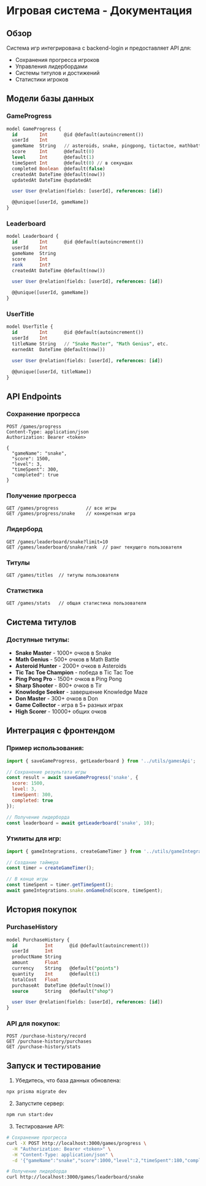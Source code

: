 # Игровая система - Документация

## Обзор

Система игр интегрирована с backend-login и предоставляет API для:
- Сохранения прогресса игроков
- Управления лидербордами
- Системы титулов и достижений
- Статистики игроков

## Модели базы данных

### GameProgress
```sql
model GameProgress {
  id        Int      @id @default(autoincrement())
  userId    Int
  gameName  String   // asteroids, snake, pingpong, tictactoe, mathbattle, tir, knowledgemaze, don
  score     Int      @default(0)
  level     Int      @default(1)
  timeSpent Int      @default(0) // в секундах
  completed Boolean  @default(false)
  createdAt DateTime @default(now())
  updatedAt DateTime @updatedAt

  user User @relation(fields: [userId], references: [id])

  @@unique([userId, gameName])
}
```

### Leaderboard
```sql
model Leaderboard {
  id        Int      @id @default(autoincrement())
  userId    Int
  gameName  String
  score     Int
  rank      Int?
  createdAt DateTime @default(now())

  user User @relation(fields: [userId], references: [id])

  @@unique([userId, gameName])
}
```

### UserTitle
```sql
model UserTitle {
  id        Int      @id @default(autoincrement())
  userId    Int
  titleName String   // "Snake Master", "Math Genius", etc.
  earnedAt  DateTime @default(now())

  user User @relation(fields: [userId], references: [id])

  @@unique([userId, titleName])
}
```

## API Endpoints

### Сохранение прогресса
```
POST /games/progress
Content-Type: application/json
Authorization: Bearer <token>

{
  "gameName": "snake",
  "score": 1500,
  "level": 3,
  "timeSpent": 300,
  "completed": true
}
```

### Получение прогресса
```
GET /games/progress          // все игры
GET /games/progress/snake    // конкретная игра
```

### Лидерборд
```
GET /games/leaderboard/snake?limit=10
GET /games/leaderboard/snake/rank  // ранг текущего пользователя
```

### Титулы
```
GET /games/titles  // титулы пользователя
```

### Статистика
```
GET /games/stats   // общая статистика пользователя
```

## Система титулов

### Доступные титулы:
- **Snake Master** - 1000+ очков в Snake
- **Math Genius** - 500+ очков в Math Battle
- **Asteroid Hunter** - 2000+ очков в Asteroids
- **Tic Tac Toe Champion** - победа в Tic Tac Toe
- **Ping Pong Pro** - 1500+ очков в Ping Pong
- **Sharp Shooter** - 800+ очков в Tir
- **Knowledge Seeker** - завершение Knowledge Maze
- **Don Master** - 300+ очков в Don
- **Game Collector** - игра в 5+ разных играх
- **High Scorer** - 10000+ общих очков

## Интеграция с фронтендом

### Пример использования:
```javascript
import { saveGameProgress, getLeaderboard } from '../utils/gamesApi';

// Сохранение результата игры
const result = await saveGameProgress('snake', {
  score: 1500,
  level: 3,
  timeSpent: 300,
  completed: true
});

// Получение лидерборда
const leaderboard = await getLeaderboard('snake', 10);
```

### Утилиты для игр:
```javascript
import { gameIntegrations, createGameTimer } from '../utils/gameIntegration';

// Создание таймера
const timer = createGameTimer();

// В конце игры
const timeSpent = timer.getTimeSpent();
await gameIntegrations.snake.onGameEnd(score, timeSpent);
```

## История покупок

### PurchaseHistory
```sql
model PurchaseHistory {
  id          Int      @id @default(autoincrement())
  userId      Int
  productName String
  amount      Float
  currency    String   @default("points")
  quantity    Int      @default(1)
  totalCost   Float
  purchaseAt  DateTime @default(now())
  source      String   @default("shop")

  user User @relation(fields: [userId], references: [id])
}
```

### API для покупок:
```
POST /purchase-history/record
GET /purchase-history/purchases
GET /purchase-history/stats
```

## Запуск и тестирование

1. Убедитесь, что база данных обновлена:
```bash
npx prisma migrate dev
```

2. Запустите сервер:
```bash
npm run start:dev
```

3. Тестирование API:
```bash
# Сохранение прогресса
curl -X POST http://localhost:3000/games/progress \
  -H "Authorization: Bearer <token>" \
  -H "Content-Type: application/json" \
  -d '{"gameName":"snake","score":1000,"level":2,"timeSpent":180,"completed":true}'

# Получение лидерборда
curl http://localhost:3000/games/leaderboard/snake
```


